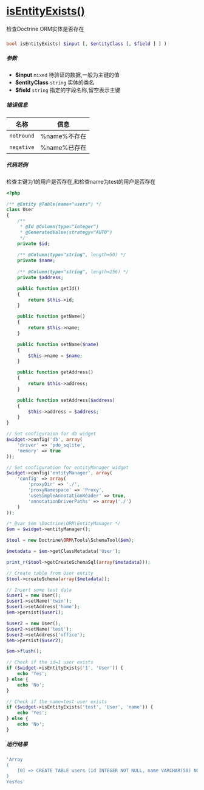 [isEntityExists()](http://twinh.github.io/widget/api/isEntityExists)
====================================================================

检查Doctrine ORM实体是否存在

### 
```php
bool isEntityExists( $input [, $entityClass [, $field ] ] )
```

##### 参数
* **$input** `mixed` 待验证的数据,一般为主键的值
* **$entityClass** `string` 实体的类名
* **$field** `string` 指定的字段名称,留空表示主键


##### 错误信息
| **名称**              | **信息**                                                       | 
|-----------------------|----------------------------------------------------------------|
| `notFound`            | %name%不存在                                                   |
| `negative`            | %name%已存在                                                   |


##### 代码范例
检查主键为1的用户是否存在,和检查name为test的用户是否存在
```php
<?php

/** @Entity @Table(name="users") */
class User
{
    /**
     * @Id @Column(type="integer")
     * @GeneratedValue(strategy="AUTO")
     */
    private $id;
    
    /** @Column(type="string", length=50) */
    private $name;
    
    /** @Column(type="string", length=256) */
    private $address;

    public function getId()
    {
        return $this->id;
    }

    public function getName()
    {
        return $this->name;
    }

    public function setName($name)
    {
        $this->name = $name;
    }

    public function getAddress()
    {
        return $this->address;
    }

    public function setAddress($address)
    {
        $this->address = $address;
    }
}

// Set configuraion for db widget
$widget->config('db', array(
    'driver' => 'pdo_sqlite',
    'memory' => true
));

// Set configuration for entityManager widget
$widget->config('entityManager', array(
    'config' => array(
        'proxyDir' => './',
        'proxyNamespace' => 'Proxy',
        'useSimpleAnnotationReader' => true,
        'annotationDriverPaths' => array('./')
    )
));

/* @var $em \Doctrine\ORM\EntityManager */
$em = $widget->entityManager();

$tool = new Doctrine\ORM\Tools\SchemaTool($em);

$metadata = $em->getClassMetadata('User');

print_r($tool->getCreateSchemaSql(array($metadata)));

// Create table from User entity
$tool->createSchema(array($metadata));

// Insert some test data
$user1 = new User();
$user1->setName('twin');
$user1->setAddress('home');
$em->persist($user1);

$user2 = new User();
$user2->setName('test');
$user2->setAddress('office');
$em->persist($user2);

$em->flush();

// Check if the id=1 user exists
if ($widget->isEntityExists('1', 'User')) {
    echo 'Yes';
} else {
    echo 'No';
}

// Check if the name=test user exists
if ($widget->isEntityExists('test', 'User', 'name')) {
    echo 'Yes';
} else {
    echo 'No';
}
```
##### 运行结果
```php
'Array
(
    [0] => CREATE TABLE users (id INTEGER NOT NULL, name VARCHAR(50) NOT NULL, address VARCHAR(256) NOT NULL, PRIMARY KEY(id))
)
YesYes'
```
